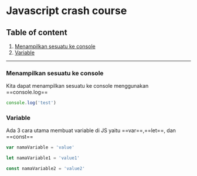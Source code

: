 # Javascript crash course

## Table of content

1. [Menampilkan sesuatu ke console](#menampilkan-sesuatu-ke-console)
1. [Variable](#variable)

-----------

### Menampilkan sesuatu ke console  

Kita dapat menampilkan sesuatu ke console menggunakan ==console.log==
```js
console.log('test')
```

### Variable

Ada 3 cara utama membuat variable di JS yaitu ==var==,==let==, dan ==const==  
```js
var namaVariable = 'value'

let namaVariable1 = 'value1'

const namaVariable2 = 'value2'
```



